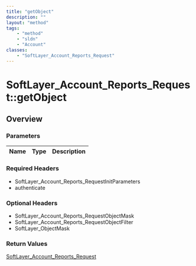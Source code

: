 ```yaml
---
title: "getObject"
description: ""
layout: "method"
tags:
    - "method"
    - "sldn"
    - "Account"
classes:
    - "SoftLayer_Account_Reports_Request"
---
```

# SoftLayer_Account_Reports_Request::getObject
## Overview 


### Parameters 
|Name | Type | Description |
| --- | --- | --- |


### Required Headers
* SoftLayer_Account_Reports_RequestInitParameters
* authenticate

### Optional Headers
* SoftLayer_Account_Reports_RequestObjectMask
* SoftLayer_Account_Reports_RequestObjectFilter
* SoftLayer_ObjectMask

### Return Values
<a href='/reference/datatypes/SoftLayer_Account_Reports_Request'>SoftLayer_Account_Reports_Request </a>
